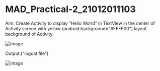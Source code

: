 # MAD_Practical-2_21012011103


Aim: Create Activity to display “Hello World” in TextView in the center of Activity screen with yellow (android:background="#FFFF00") layout background of Activity. 

![image](https://github.com/Rohan3429/MAD_Practical-2_21012011103/assets/98172369/3af7dc38-39de-46c9-a8d0-7f33cdb6c641)

Output:("logcat file")

![image](https://github.com/Rohan3429/MAD_Practical-2_21012011103/assets/98172369/a8644375-becc-42a3-8925-defe9c33e2a1)

